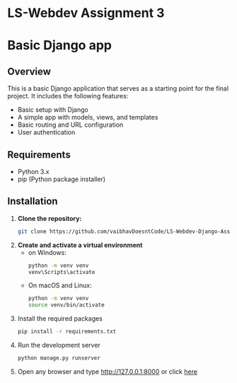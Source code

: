 # LS-Webdev Assignment 3
# Basic Django app
## Overview
This is a basic Django application that serves as a starting point for the final project. It includes the following features:
- Basic setup with Django
- A simple app with models, views, and templates
- Basic routing and URL configuration
- User authentication

## Requirements

- Python 3.x
- pip (Python package installer)

## Installation

1. **Clone the repository:**
   ```bash
   git clone https://github.com/vaibhavDoesntCode/LS-Webdev-Django-Assignment.git
   ```
2. **Create and activate a virtual environment**
   * on Windows:
     ~~~bash
     python -m venv venv
     venv\Scripts\activate
     ~~~
    * On macOS and Linux:
      ~~~bash
      python -m venv venv
      source venv/bin/activate
      ~~~
  3. Install the required packages
     ~~~bash
     pip install -r requirements.txt
     ~~~
  4. Run the development server
     ~~~bash
     python manage.py runserver
     ~~~
  5. Open any browser and type http://127.0.0.1:8000 or click [here](http://127.0.0.1:8000)
